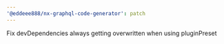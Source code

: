 ```yaml
---
'@eddeee888/nx-graphql-code-generator': patch
---
```


Fix devDependencies always getting overwritten when using pluginPreset

